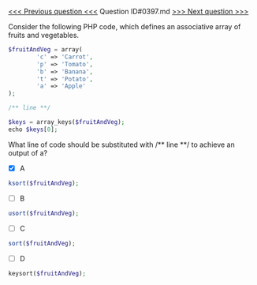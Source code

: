 [<<< Previous question <<<](0396.md)  Question ID#0397.md  [>>> Next question >>>](0398.md) 

Consider the following PHP code, which defines an associative array of fruits and vegetables.

```php
$fruitAndVeg = array(
        'c' => 'Carrot',
        'p' => 'Tomato',
        'b' => 'Banana',
        't' => 'Potato',
        'a' => 'Apple'
);

/** line **/

$keys = array_keys($fruitAndVeg);
echo $keys[0];
```
What line of code should be substituted with /** line **/ to achieve an output of a?

- [x] A
```php
ksort($fruitAndVeg);
```

- [ ] B
```php
usort($fruitAndVeg);
```

- [ ] C
```php
sort($fruitAndVeg);
```

- [ ] D
```php
keysort($fruitAndVeg);
```

